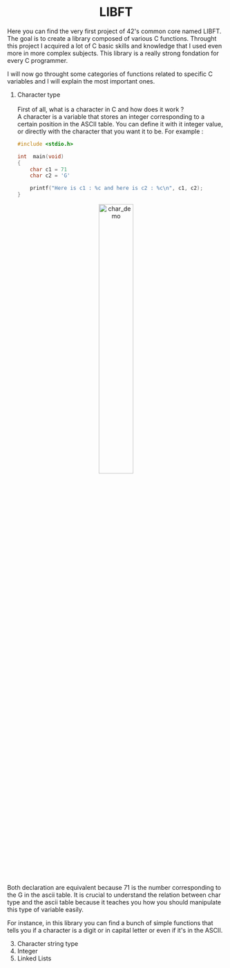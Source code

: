 <p>
  <h1 align="center">LIBFT</h1>
</p>

Here you can find the very first project of 42's common core named LIBFT.
The goal is to create a library composed of various C functions.
Throught this project I acquired a lot of C basic skills and knowledge that I used even more in more complex subjects. 
This library is a really strong fondation for every C programmer.

I will now go throught some categories of functions related to specific C variables and I will explain the most important ones.

1. Character type
\
\
   First of all, what is a character in C and how does it work ?
\
   A character is a variable that stores an integer corresponding to a certain position in the ASCII table.
   You can define it with it integer value, or directly with the character that you want it to be.
   For example :
   ```c
   #include <stdio.h>

   int  main(void)
   {
       char c1 = 71
       char c2 = 'G'

       printf("Here is c1 : %c and here is c2 : %c\n", c1, c2);
   }
   ```

<p align="center">
  <img width=40% alt="char_demo" src="https://github.com/Vlad-PLK/LIBFT/assets/61476758/026365a7-18fe-4b0a-9a24-639709e6e900">
</p>
   Both declaration are equivalent because 71 is the number corresponding to the G in the ascii table. It is crucial to understand the relation between char type and the ascii table because it teaches you how you should manipulate this type of variable easily.

   For instance, in this library you can find a bunch of simple functions that tells you if a character is a digit or in capital letter or even if it's in the ASCII.

3. Character string type
4. Integer
5. Linked Lists


